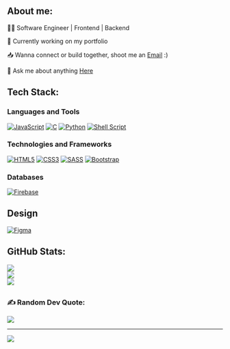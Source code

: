 ## About me:

😵‍💫 Software Engineer | Frontend | Backend

💼 Currently working on my portfolio

📥 Wanna connect or build together, shoot me an [Email](https://mail.google.com/mail/u/0/#inbox?compose=DmwnWsvCfczRMbNgwxsFNjSsDrDLnVxTNpvHhvKDBwZWDSBSLLkhvCTRHhTKGCzlXVNTJhPtSVHB) :)

💬 Ask me about anything [Here](https://github.com/x33zp/x33zp/issues)

<!-- ##
 ### 🌐 Socials:
[![Instagram](https://img.shields.io/badge/-%23E4405F.svg?logo=Instagram&logoColor=white)](https://instagram.com/x33zp.web?igshid=OGQ5ZDc2ODk2ZA==) 
[![LinkedIn](https://img.shields.io/badge/-%230077B5.svg?logo=linkedin&logoColor=white)](https://www.linkedin.com/in/x33zp)
[![Twitter](https://img.shields.io/badge/-%231DA1F2.svg?logo=Twitter&logoColor=white)](https://twitter.com/x33zp_dev) -->
## Tech Stack:
### Languages and Tools

[![JavaScript](https://img.shields.io/badge/javascript-%23323330.svg?style=for-the-badge&logo=javascript&logoColor=%23F7DF1E)](https://github.com/x33zp)
[![C](https://img.shields.io/badge/c-%2300599C.svg?style=for-the-badge&logo=c&logoColor=white)](https://github.com/x33zp)
[![Python](https://img.shields.io/badge/python-3670A0?style=for-the-badge&logo=python&logoColor=ffdd54)](https://github.com/zubbypeculiar)
[![Shell Script](https://img.shields.io/badge/shell_script-%23121011.svg?style=for-the-badge&logo=gnu-bash&logoColor=white)](https://github.com/zubbypeculiar)
<!-- [![TypeScript](https://img.shields.io/badge/typescript-%23007ACC.svg?style=flat-square&logo=typescript&logoColor=white)](https://github.com/zubbypeculiar) -->
<!-- [![GIT](https://img.shields.io/badge/git-%3E2C00.svg?style=for-the-badge&logo=GIT&logoColor=white)](https://github.com/zubbypeculiar) -->
<!-- [![PHP](https://img.shields.io/badge/php-%23777BB4.svg?style=for-the-badge&logo=php&logoColor=white)](https://github.com/x33zp) -->

### Technologies and Frameworks
[![HTML5](https://img.shields.io/badge/html5-%23E34F26.svg?style=for-the-badge&logo=html5&logoColor=white)](https://github.com/x33zp)
[![CSS3](https://img.shields.io/badge/css3-%231572B6.svg?style=for-the-badge&logo=css3&logoColor=white)](https://github.com/x33zp)
[![SASS](https://img.shields.io/badge/sass-hotpink.svg?style=for-the-badge&logo=SASS&logoColor=white)](https://github.com/zubbypeculiar)
[![Bootstrap](https://img.shields.io/badge/bootstrap-%23563D.svg?style=for-the-badge&logo=bootstrap&logoColor=white)](https://github.com/x33zp) 

### Databases
[![Firebase](https://img.shields.io/badge/Firebase-1B3A57.svg?style=for-the-badge&logo=Firebase&logoColor=FFCA28)](https://github.com/zubbypeculiar)

 <!-- <h2 align="left">💻 Languages and Tools</h2>
<p>
  <a href="#">
    <img src="https://skillicons.dev/icons?i=html,css,sass,js,jquery,react,nodejs,python,git,vscode,powershell,figma,firebase" />
  </a>
</p> -->

<!--<br/> -->
<!-- [![Python](https://img.shields.io/badge/python-3670A0?style=flat-square&logo=python&logoColor=ffdd54)](https://github.com/zubbypeculiar) -->
<!-- [![TypeScript](https://img.shields.io/badge/typescript-%23007ACC.svg?style=flat-square&logo=typescript&logoColor=white)](https://github.com/zubbypeculiar) -->


<!-- ### Frameworks, Platforms & Libraries --> 
<!--[![Angular](https://img.shields.io/badge/-%23DD0031.svg?style=flat-square&logo=angular&logoColor=white)](https://github.com/zubbypeculiar) 
[![Bootstrap](https://img.shields.io/badge/-%23563D7C.svg?style=flat-square&logo=bootstrap&logoColor=white)](https://github.com/zubbypeculiar) -->
<!-- [![Django](https://img.shields.io/badge/-%23092E20.svg?style=flat-square&logo=django&logoColor=white)](https://github.com/zubbypeculiar)
[![Flutter](https://img.shields.io/badge/-%2302569B.svg?style=flat-square&logo=Flutter&logoColor=white)](https://github.com/zubbypeculiar)
[![jQuery](https://img.shields.io/badge/-%230769AD.svg?style=flat-square&logo=jquery&logoColor=white)](https://github.com/zubbypeculiar)
[![NodeJS](https://img.shields.io/badge/-6DA55F?style=flat-square&logo=node.js&logoColor=white)](https://github.com/zubbypeculiar)
[![NPM](https://img.shields.io/badge/-%23000000.svg?style=flat-square&logo=npm&logoColor=white)](https://github.com/zubbypeculiar)
[![React](https://img.shields.io/badge/-%2320232a.svg?style=flat-square&logo=react&logoColor=%2361DAFB)](https://github.com/zubbypeculiar)
[![SASS](https://img.shields.io/badge/-hotpink.svg?style=flat-square&logo=SASS&logoColor=white)](https://github.com/zubbypeculiar)
[![Vue.js](https://img.shields.io/badge/-%2335495e.svg?style=flat-square&logo=vuedotjs&logoColor=%234FC08D)](https://github.com/zubbypeculiar) -->

## Design
[![Figma](https://img.shields.io/badge/figma-%1B1C30.svg?style=for-the-badge&logo=figma&logoColor=white)](https://github.com/zubbypeculiar)
<!--
[![Adobe Photoshop](https://img.shields.io/badge/adobephotoshop-%2331A8FF.svg?style=flat-square&logo=adobephotoshop&logoColor=white)](https://github.com/zubbypeculiar)
[![Adobe XD](https://img.shields.io/badge/Adobe%20XD-470137?style=flat-square&logo=Adobe%20XD&logoColor=#FF61F6)](https://github.com/zubbypeculiar)
[![Figma](https://img.shields.io/badge/figma-%23F24E1E.svg?style=flat-square&logo=figma&logoColor=white)](https://github.com/zubbypeculiar) 
[![Adobe Illustrator](https://img.shields.io/badge/adobeillustrator-%23FF9A00.svg?style=flat-square&logo=adobeillustrator&logoColor=white)](https://github.com/zubbypeculiar) 
[![Webflow](https://img.shields.io/badge/Webflow-4353FF?style=flat-square&logo=webflow&logoColor=white)](https://github.com/zubbypeculiar) -->

<!-- ### OS
[![Windows](https://img.shields.io/badge/Windows-black?style=for-the-badge&logo=Windows)](https://github.com/zubbypeculiar)
[![MacOS](https://img.shields.io/badge/macos-black?style=for-the-badge&logo=macos&color=black)](https://github.com/zubbypeculiar) 
[![Linux](https://img.shields.io/badge/linux-black?style=for-the-badge&logo=Linux)](https://github.com/zubbypeculiar)  -->

## GitHub Stats:
[![](https://github-readme-stats.vercel.app/api?username=x33zp&theme=gotham&hide_border=false&include_all_commits=true&count_private=true)](https://github.com/x33zp) <br />
[![](https://github-readme-streak-stats.herokuapp.com/?user=x33zp&theme=gotham&hide_border=false)](https://github.com/x33zp) <br />
[![](https://github-readme-stats.vercel.app/api/top-langs/?username=x33zp&theme=gotham&hide_border=false&include_all_commits=true&count_private=true&layout=compact)](https://github.com/x33zp)

<!-- ### Top Repositories


<a href="https://github.com/zubbypeculiar/github-readme-stats">
  <img align="center" src="https://github-readme-stats.vercel.app/api/pin/?username=zubbypeculiar&repo=github-readme-stats&theme=gotham" />
</a>
<a href="https://github.com/anuraghazra/zubbypeculiar.github.io">
  <img align="center" src="https://github-readme-stats.vercel.app/api/pin/?username=zubbypeculiar&repo=anuraghazra.github.io&theme=gotham" />
</a> -->
## 
### ✍️ Random Dev Quote:
[![](https://quotes-github-readme.vercel.app/api?type=horizontal&theme=dark)](https://github.com/x33zp)

 <!-- ### 😂 Random Dev Meme
<img src="https://rm.up.railway.app/" width="512px"/> -->

--- 
[![](https://visitcount.itsvg.in/api?id=zubbypeculiar&icon=5&color=3)](https://github.com/x33zp)

<!-- Proudly created with GPRM ( https://gprm.itsvg.in ) -->
